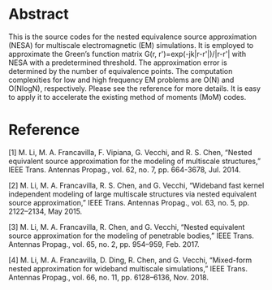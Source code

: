 # Abstract

This is the source codes for the nested equivalence source approximation (NESA) for multiscale electromagnetic (EM) simulations. It is employed to approximate the Green’s function matrix G(r, r')=exp(-jk|r-r'|)/|r-r'|​ with NESA with a predetermined threshold. The approximation error is determined by the number of equivalence points. The computation complexities for low and high frequency EM problems are O(N) and O(NlogN)​, respectively. Please see the reference for more details. It is easy to apply it to accelerate the existing method of moments (MoM) codes. 

# Reference

[1] M. Li, M. A. Francavilla, F. Vipiana, G. Vecchi, and R. S. Chen, “Nested equivalent source approximation for the modeling of multiscale structures,” IEEE Trans. Antennas Propag., vol. 62, no. 7, pp.  664-3678, Jul. 2014.

[2] M. Li, M. A. Francavilla, R. S. Chen, and G. Vecchi, “Wideband fast kernel independent modeling of large multiscale structures via nested equivalent source approximation,” IEEE Trans. Antennas Propag., vol. 63, no. 5, pp. 2122–2134, May 2015.

[3] M. Li, M. A. Francavilla, R. Chen, and G. Vecchi, “Nested equivalent source approximation for the modeling of penetrable bodies,” IEEE Trans. Antennas Propag., vol. 65, no. 2, pp. 954–959, Feb. 2017.

[4] M. Li, M. A. Francavilla, D. Ding, R. Chen, and G. Vecchi, “Mixed-form nested approximation for wideband multiscale simulations,” IEEE Trans. Antennas Propag., vol. 66, no. 11, pp. 6128–6136, Nov. 2018.